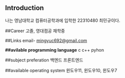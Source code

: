 
## Introduction
나는 영남대학교 컴퓨터공학과에 입학한 22310480 최민규이다.

##Career
고졸, 영대컴공 재학중

##Links
email- mingyuc692@gmail.com

**##avilable programming language**
c
c++
pyhon

##subject preferation
백엔드
프론트엔드

##available operating system
윈도우11, 윈도우10, 윈도우7


